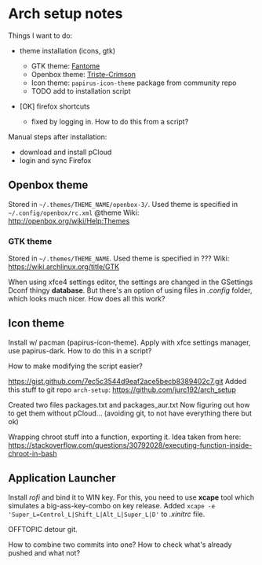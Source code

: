 # Arch setup notes

Things I want to do:

- theme installation (icons, gtk)

  - GTK theme: [Fantome](https://github.com/addy-dclxvi/gtk-theme-collections)
  - Openbox theme: [Triste-Crimson](https://github.com/addy-dclxvi/openbox-theme-collections)
  - Icon theme: `papirus-icon-theme` package from community repo
  - TODO add to installation script

  

- [OK] firefox shortcuts

  - fixed by logging in. How to do this from a script?

Manual steps after installation:
- download and install pCloud
- login and sync Firefox

## Openbox theme

Stored in `~/.themes/THEME_NAME/openbox-3/`.
Used theme is specified in `~/.config/openbox/rc.xml` @theme
Wiki: http://openbox.org/wiki/Help:Themes 



### GTK theme

Stored in `~/.themes/THEME_NAME`.
Used theme is specified in ???
Wiki: https://wiki.archlinux.org/title/GTK 

When using xfce4 settings editor, the settings are changed in the GSettings Dconf thingy **database**.
But there's an option of using files in *.config* folder, which looks much nicer. How does all this work?



## Icon theme

Install w/ pacman (papirus-icon-theme). Apply with xfce settings manager, use papirus-dark.
How to do this in a script?

How to make modifying the script easier?

https://gist.github.com/7ec5c3544d9eaf2ace5becb8389402c7.git 
Added this stuff to git repo `arch-setup`: 
https://github.com/jurc192/arch_setup 

Created two files packages.txt and packages_aur.txt
Now figuring out how to get them without pCloud... (avoiding git, to not have everything there but ok)

Wrapping chroot stuff into a function, exporting it. Idea taken from here:
https://stackoverflow.com/questions/30792028/executing-function-inside-chroot-in-bash 



## Application Launcher

Install *rofi* and bind it to WIN key. For this, you need to use **xcape** tool which simulates a big-ass-key-combo on key release.
Added `xcape -e 'Super_L=Control_L|Shift_L|Alt_L|Super_L|D'` to *.xinitrc* file.



OFFTOPIC detour git.

How to combine two commits into one? How to check what's already pushed and what not?
